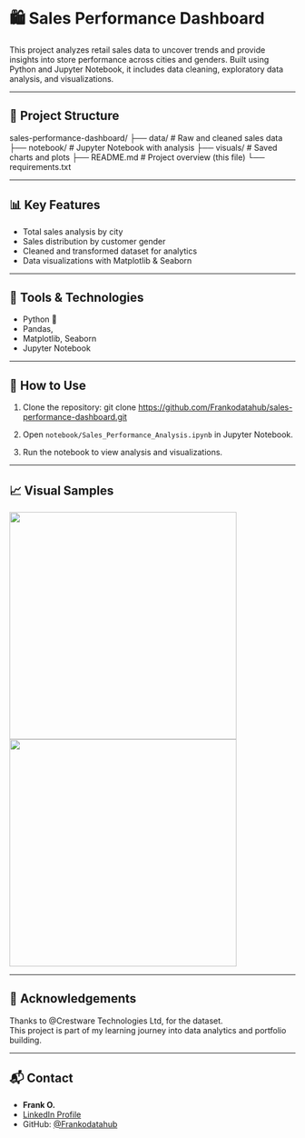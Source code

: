 # 🛍️ Sales Performance Dashboard

This project analyzes retail sales data to uncover trends and provide insights into store performance across cities and genders. Built using Python and Jupyter Notebook, it includes data cleaning, exploratory data analysis, and visualizations.

---

## 📁 Project Structure

sales-performance-dashboard/ ├── data/ # Raw and cleaned sales data ├── notebook/ # Jupyter Notebook with analysis ├── visuals/ # Saved charts and plots ├── README.md # Project overview (this file) └── requirements.txt

---

## 📊 Key Features

- Total sales analysis by city
- Sales distribution by customer gender
- Cleaned and transformed dataset for analytics
- Data visualizations with Matplotlib & Seaborn

---

## 🔧 Tools & Technologies

- Python 🐍
- Pandas, 
- Matplotlib, Seaborn
- Jupyter Notebook

---

## 📌 How to Use

1. Clone the repository:
git clone https://github.com/Frankodatahub/sales-performance-dashboard.git

2. Open `notebook/Sales_Performance_Analysis.ipynb` in Jupyter Notebook.
3. Run the notebook to view analysis and visualizations.

---

## 📈 Visual Samples

<img src="visuals/total_sales_by_city.png" width="400"/>  
<img src="visuals/sales_by_gender.png" width="400"/>

---

## 🙌 Acknowledgements

Thanks to @Crestware Technologies Ltd, for the dataset.  
This project is part of my learning journey into data analytics and portfolio building.

---

## 📬 Contact

- **Frank O.**  
- [LinkedIn Profile]( https://www.linkedin.com/in/frank-ugo-odimba-210aa4194/)  
- GitHub: [@Frankodatahub](https://github.com/Frankodatahub)

